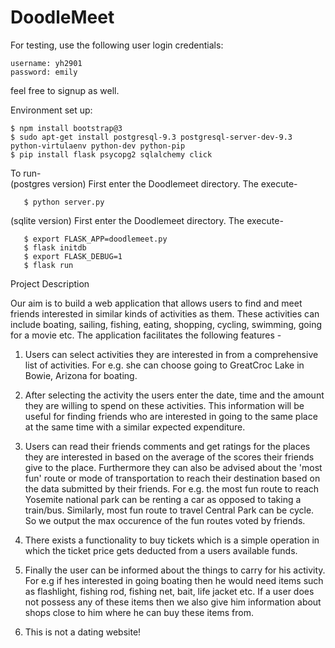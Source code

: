 # DoodleMeet
For testing, use the following user login credentials: 
```
username: yh2901  
password: emily  
```

feel free to signup as well.   


Environment set up:

```
$ npm install bootstrap@3
$ sudo apt-get install postgresql-9.3 postgresql-server-dev-9.3 python-virtulaenv python-dev python-pip
$ pip install flask psycopg2 sqlalchemy click
```

To run-  
(postgres version) First enter the Doodlemeet directory. The execute-
```
   $ python server.py

```

(sqlite version) First enter the Doodlemeet directory. The execute-
```
   $ export FLASK_APP=doodlemeet.py
   $ flask initdb
   $ export FLASK_DEBUG=1
   $ flask run
```  
   


Project Description

Our aim is to build a web application that allows users to find and meet
friends interested in similar kinds of activities as them. These activities can
include boating, sailing, fishing, eating, shopping, cycling, swimming,
going for a movie etc. The application facilitates the following features -

1. Users can select activities they are interested in from a comprehensive
list of activities. For e.g. she can choose going to GreatCroc Lake in
Bowie, Arizona for boating.  

2. After selecting the activity the users enter the date, time and the amount
they are willing to spend on these activities. This information will be
useful for finding friends who are interested in going to the same place at
the same time with a similar expected expenditure.
 
3. Users can read their friends comments and get ratings for the places they
are interested in based on the average of the scores their friends give to the
place. Furthermore they can also be advised about the 'most fun' route or
mode of transportation to reach their destination based on the data
submitted by their friends. For e.g. the most fun route to reach Yosemite
national park can be renting a car as opposed to taking a train/bus.
Similarly, most fun route to travel Central Park can be cycle. So we output
the max occurence of the fun routes voted by friends.

4. There exists a functionality to buy tickets which is a simple operation in
which the ticket price gets deducted from a users available funds.

5. Finally the user can be informed about the things to carry for his
activity. For e.g if hes interested in going boating then he would need items
such as flashlight, fishing rod, fishing net, bait, life jacket etc. If a user
does not possess any of these items then we also give him information
about shops close to him where he can buy these items from.

6. This is not a dating website!
